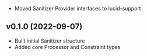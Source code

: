 * Moved Sanitizer Provider interfaces to lucid-support

## v0.1.0 (2022-09-07)
* Built initial Sanitizer structure
* Added core Processor and Constraint types
